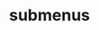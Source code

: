 ---
layout: page
title: submenus
nav: true
nav_order: 6
dropdown: true
children: 
    - title: my-history
      permalink: /myhistory/
    - title: divider
    - title: skills
      permalink: /skills/
---